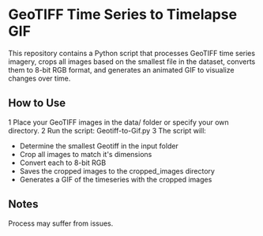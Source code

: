 # GeoTIFF Time Series to Timelapse GIF  

This repository contains a Python script that processes GeoTIFF time series imagery, crops all images based on the smallest file in the dataset, converts them to 8-bit RGB format, and generates an animated GIF to visualize changes over time. 

## How to Use
1 Place your GeoTIFF images in the data/ folder or specify your own directory.
2️ Run the script: Geotiff-to-Gif.py
3 The script will:
  - Determine the smallest Geotiff in the input folder
  - Crop all images to match it's dimensions
  - Convert each to 8-bit RGB
  - Saves the cropped images to the cropped_images directory
  - Generates a GIF of the timeseries with the cropped images

## Notes
Process may suffer from issues.
